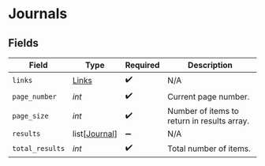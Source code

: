 # Journals


## Fields

| Field                                           | Type                                            | Required                                        | Description                                     |
| ----------------------------------------------- | ----------------------------------------------- | ----------------------------------------------- | ----------------------------------------------- |
| `links`                                         | [Links](../../models/shared/links.md)           | :heavy_check_mark:                              | N/A                                             |
| `page_number`                                   | *int*                                           | :heavy_check_mark:                              | Current page number.                            |
| `page_size`                                     | *int*                                           | :heavy_check_mark:                              | Number of items to return in results array.     |
| `results`                                       | list[[Journal](../../models/shared/journal.md)] | :heavy_minus_sign:                              | N/A                                             |
| `total_results`                                 | *int*                                           | :heavy_check_mark:                              | Total number of items.                          |